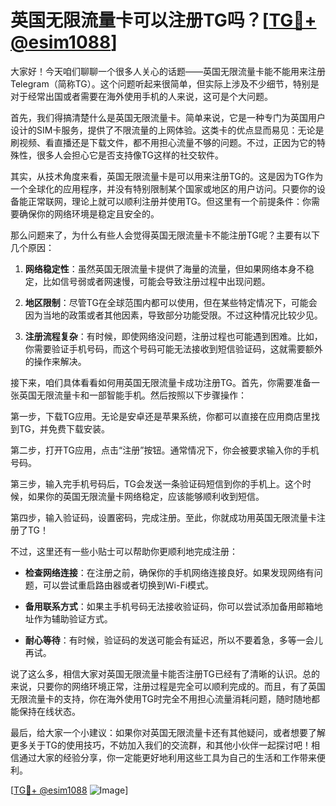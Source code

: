 # 英国无限流量卡可以注册TG吗？[[TG💪+ @esim1088](https://t.me/s/esim1088)]

大家好！今天咱们聊聊一个很多人关心的话题——英国无限流量卡能不能用来注册Telegram（简称TG）。这个问题听起来很简单，但实际上涉及不少细节，特别是对于经常出国或者需要在海外使用手机的人来说，这可是个大问题。

首先，我们得搞清楚什么是英国无限流量卡。简单来说，它是一种专门为英国用户设计的SIM卡服务，提供了不限流量的上网体验。这类卡的优点显而易见：无论是刷视频、看直播还是下载文件，都不用担心流量不够的问题。不过，正因为它的特殊性，很多人会担心它是否支持像TG这样的社交软件。

其实，从技术角度来看，英国无限流量卡是可以用来注册TG的。这是因为TG作为一个全球化的应用程序，并没有特别限制某个国家或地区的用户访问。只要你的设备能正常联网，理论上就可以顺利注册并使用TG。但这里有一个前提条件：你需要确保你的网络环境是稳定且安全的。

那么问题来了，为什么有些人会觉得英国无限流量卡不能注册TG呢？主要有以下几个原因：

1. **网络稳定性**：虽然英国无限流量卡提供了海量的流量，但如果网络本身不稳定，比如信号弱或者网速慢，可能会导致注册过程中出现问题。
   
2. **地区限制**：尽管TG在全球范围内都可以使用，但在某些特定情况下，可能会因为当地的政策或者其他因素，导致部分功能受限。不过这种情况比较少见。

3. **注册流程复杂**：有时候，即使网络没问题，注册过程也可能遇到困难。比如，你需要验证手机号码，而这个号码可能无法接收到短信验证码，这就需要额外的操作来解决。

接下来，咱们具体看看如何用英国无限流量卡成功注册TG。首先，你需要准备一张英国无限流量卡和一部智能手机。然后按照以下步骤操作：

第一步，下载TG应用。无论是安卓还是苹果系统，你都可以直接在应用商店里找到TG，并免费下载安装。

第二步，打开TG应用，点击“注册”按钮。通常情况下，你会被要求输入你的手机号码。

第三步，输入完手机号码后，TG会发送一条验证码短信到你的手机上。这个时候，如果你的英国无限流量卡网络稳定，应该能够顺利收到短信。

第四步，输入验证码，设置密码，完成注册。至此，你就成功用英国无限流量卡注册了TG！

不过，这里还有一些小贴士可以帮助你更顺利地完成注册：

- **检查网络连接**：在注册之前，确保你的手机网络连接良好。如果发现网络有问题，可以尝试重启路由器或者切换到Wi-Fi模式。
  
- **备用联系方式**：如果主手机号码无法接收验证码，你可以尝试添加备用邮箱地址作为辅助验证方式。

- **耐心等待**：有时候，验证码的发送可能会有延迟，所以不要着急，多等一会儿再试。

说了这么多，相信大家对英国无限流量卡能否注册TG已经有了清晰的认识。总的来说，只要你的网络环境正常，注册过程是完全可以顺利完成的。而且，有了英国无限流量卡的支持，你在海外使用TG时完全不用担心流量消耗问题，随时随地都能保持在线状态。

最后，给大家一个小建议：如果你对英国无限流量卡还有其他疑问，或者想要了解更多关于TG的使用技巧，不妨加入我们的交流群，和其他小伙伴一起探讨吧！相信通过大家的经验分享，你一定能更好地利用这些工具为自己的生活和工作带来便利。

[[TG💪+ @esim1088](https://t.me/s/esim1088) ![Image](https://i.postimg.cc/4NQfJmqS/Snipaste-2025-05-13-00-14-12.png)]